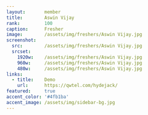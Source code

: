 ```yaml
---
layout:       member
title:        Aswin Vijay
rank:         100
caption:      Fresher
image:        /assets/img/freshers/Aswin Vijay.jpg
screenshot:
  src:        /assets/img/freshers/Aswin Vijay.jpg
  srcset:
    1920w:    /assets/img/freshers/Aswin Vijay.jpg
    960w:     /assets/img/freshers/Aswin Vijay.jpg
    480w:     /assets/img/freshers/Aswin Vijay.jpg
links:
  - title:    Demo
    url:      https://qwtel.com/hydejack/
featured:     true
accent_color: '#4fb1ba'
accent_image: /assets/img/sidebar-bg.jpg
---
```

